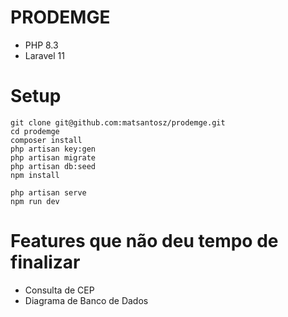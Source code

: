 # PRODEMGE

- PHP 8.3
- Laravel 11

# Setup

```
git clone git@github.com:matsantosz/prodemge.git
cd prodemge
composer install
php artisan key:gen
php artisan migrate
php artisan db:seed
npm install
```

```
php artisan serve
npm run dev
```

# Features que não deu tempo de finalizar

- Consulta de CEP
- Diagrama de Banco de Dados
